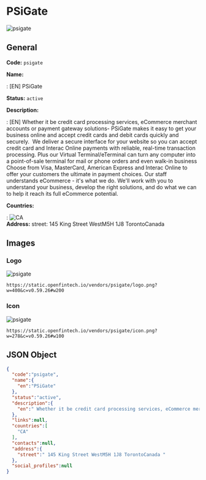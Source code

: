 
# PSiGate 
![psigate](https://static.openfintech.io/vendors/psigate/logo.png?w=400&c=v0.59.26#w200)  

## General 
 
**Code:** `psigate` 
 
**Name:** 
 
:	[EN] PSiGate 
 
**Status:** `active` 
 
**Description:** 
 
: [EN]  Whether it be credit card processing services, eCommerce merchant accounts or payment gateway solutions- PSiGate makes it easy to get your business online and accept credit cards and debit cards quickly and securely.  We deliver a secure interface for your website so you can accept credit card and Interac Online payments with reliable, real-time transaction processing. Plus our Virtual Terminal/eTerminal can turn any computer into a point-of-sale terminal for mail or phone orders and even walk-in business  Choose from Visa, MasterCard, American Express and Interac Online to offer your customers the ultimate in payment choices. Our staff understands eCommerce - it's what we do. We'll work with you to understand your business, develop the right solutions, and do what we can to help it reach its full eCommerce potential.  
 
 
**Countries:** 
 
:	![CA](https://cdnjs.cloudflare.com/ajax/libs/flag-icon-css/3.3.0/flags/4x3/ca.svg#w24)  
**Address:** 
street:  145 King Street WestM5H 1J8 TorontoCanada  

## Images 

### Logo 
 
![psigate](https://static.openfintech.io/vendors/psigate/logo.png?w=400&c=v0.59.26#w200)  

```
https://static.openfintech.io/vendors/psigate/logo.png?w=400&c=v0.59.26#w200
```  

### Icon 
 
![psigate](https://static.openfintech.io/vendors/psigate/icon.png?w=278&c=v0.59.26#w100)  

```
https://static.openfintech.io/vendors/psigate/icon.png?w=278&c=v0.59.26#w100
```  

## JSON Object 

```json
{
  "code":"psigate",
  "name":{
    "en":"PSiGate"
  },
  "status":"active",
  "description":{
    "en":" Whether it be credit card processing services, eCommerce merchant accounts or payment gateway solutions- PSiGate makes it easy to get your business online and accept credit cards and debit cards quickly and securely.\u00a0 We deliver a secure interface for your website so you can accept credit card and Interac Online payments with reliable, real-time transaction processing. Plus our Virtual Terminal\/eTerminal can turn any computer into a point-of-sale terminal for mail or phone orders and even walk-in business\u00a0 Choose from Visa, MasterCard, American Express and Interac Online to offer your customers the ultimate in payment choices. Our staff understands eCommerce - it's what we do. We'll work with you to understand your business, develop the right solutions, and do what we can to help it reach its full eCommerce potential. "
  },
  "links":null,
  "countries":[
    "CA"
  ],
  "contacts":null,
  "address":{
    "street":" 145 King Street WestM5H 1J8 TorontoCanada "
  },
  "social_profiles":null
}
```  
